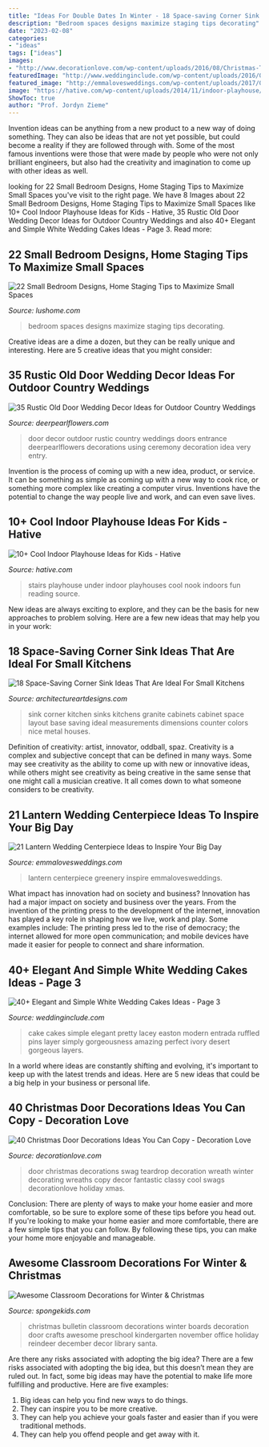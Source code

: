 ```yaml
---
title: "Ideas For Double Dates In Winter - 18 Space-saving Corner Sink Ideas That Are Ideal For Small Kitchens"
description: "Bedroom spaces designs maximize staging tips decorating"
date: "2023-02-08"
categories:
- "ideas"
tags: ["ideas"]
images:
- "http://www.decorationlove.com/wp-content/uploads/2016/08/Christmas-Teardrop-Door-Swag.jpg"
featuredImage: "http://www.weddinginclude.com/wp-content/uploads/2016/08/Simple-and-beautiful-white-wedd-cake-600x900.jpg"
featured_image: "http://emmalovesweddings.com/wp-content/uploads/2017/08/trending-lantern-wedding-centerpiece-with-greenery.jpg"
image: "https://hative.com/wp-content/uploads/2014/11/indoor-playhouse/4-playhouses-under-the-stairs.jpg"
ShowToc: true
author: "Prof. Jordyn Zieme"
---
```



Invention ideas can be anything from a new product to a new way of doing something. They can also be ideas that are not yet possible, but could become a reality if they are followed through with. Some of the most famous inventions were those that were made by people who were not only brilliant engineers, but also had the creativity and imagination to come up with other ideas as well.

	

		
looking for 22 Small Bedroom Designs, Home Staging Tips to Maximize Small Spaces you've visit to the right page. We have 8 Images about 22 Small Bedroom Designs, Home Staging Tips to Maximize Small Spaces like 10+ Cool Indoor Playhouse Ideas for Kids - Hative, 35 Rustic Old Door Wedding Decor Ideas for Outdoor Country Weddings and also 40+ Elegant and Simple White Wedding Cakes Ideas - Page 3. Read more:
		
    
## 22 Small Bedroom Designs, Home Staging Tips To Maximize Small Spaces

<img loading=lazy src="https://www.lushome.com/wp-content/uploads/2015/05/small-spaces-bedroom-designs-decorating-ideas-20.jpg" onerror="this.onerror=null;this.src='https://tse3.mm.bing.net/th?id=OIP.IKyDU-Sv_hhBut0qFMlepwHaJ3&amp;pid=15.1';" alt="22 Small Bedroom Designs, Home Staging Tips to Maximize Small Spaces">

_Source: lushome.com_

>bedroom spaces designs maximize staging tips decorating. 

	

Creative ideas are a dime a dozen, but they can be really unique and interesting. Here are 5 creative ideas that you might consider: 

    
## 35 Rustic Old Door Wedding Decor Ideas For Outdoor Country Weddings

<img loading=lazy src="http://www.deerpearlflowers.com/wp-content/uploads/2015/07/Vintage-Old-Door-Wedding-Decor.jpg" onerror="this.onerror=null;this.src='https://tse1.mm.bing.net/th?id=OIP.eHo9HM030v2uweUpPnpbjwHaLH&amp;pid=15.1';" alt="35 Rustic Old Door Wedding Decor Ideas for Outdoor Country Weddings">

_Source: deerpearlflowers.com_

>door decor outdoor rustic country weddings doors entrance deerpearlflowers decorations using ceremony decoration idea very entry. 

	

Invention is the process of coming up with a new idea, product, or service. It can be something as simple as coming up with a new way to cook rice, or something more complex like creating a computer virus. Inventions have the potential to change the way people live and work, and can even save lives.

    
## 10+ Cool Indoor Playhouse Ideas For Kids - Hative

<img loading=lazy src="https://hative.com/wp-content/uploads/2014/11/indoor-playhouse/4-playhouses-under-the-stairs.jpg" onerror="this.onerror=null;this.src='https://tse3.mm.bing.net/th?id=OIP.PsFTSX0obXmlBrZAT7mlmQHaJ4&amp;pid=15.1';" alt="10+ Cool Indoor Playhouse Ideas for Kids - Hative">

_Source: hative.com_

>stairs playhouse under indoor playhouses cool nook indoors fun reading source. 

	

New ideas are always exciting to explore, and they can be the basis for new approaches to problem solving. Here are a few new ideas that may help you in your work: 

    
## 18 Space-Saving Corner Sink Ideas That Are Ideal For Small Kitchens

<img loading=lazy src="http://www.architectureartdesigns.com/wp-content/uploads/2017/03/12-3-630x504.jpg" onerror="this.onerror=null;this.src='https://tse1.mm.bing.net/th?id=OIP.8xVL4mCdejZyFEEpsJs19gHaF7&amp;pid=15.1';" alt="18 Space-Saving Corner Sink Ideas That Are Ideal For Small Kitchens">

_Source: architectureartdesigns.com_

>sink corner kitchen sinks kitchens granite cabinets cabinet space layout base saving ideal measurements dimensions counter colors nice metal houses. 

	

Definition of creativity: artist, innovator, oddball, spaz.
Creativity is a complex and subjective concept that can be defined in many ways. Some may see creativity as the ability to come up with new or innovative ideas, while others might see creativity as being creative in the same sense that one might call a musician creative. It all comes down to what someone considers to be creativity.

    
## 21 Lantern Wedding Centerpiece Ideas To Inspire Your Big Day

<img loading=lazy src="http://emmalovesweddings.com/wp-content/uploads/2017/08/trending-lantern-wedding-centerpiece-with-greenery.jpg" onerror="this.onerror=null;this.src='https://tse1.mm.bing.net/th?id=OIP.JLb-4OZMR_yScpaK5es3MgHaKH&amp;pid=15.1';" alt="21 Lantern Wedding Centerpiece Ideas to Inspire Your Big Day">

_Source: emmalovesweddings.com_

>lantern centerpiece greenery inspire emmalovesweddings. 

	

What impact has innovation had on society and business?
Innovation has had a major impact on society and business over the years. From the invention of the printing press to the development of the internet, innovation has played a key role in shaping how we live, work and play. Some examples include: The printing press led to the rise of democracy; the internet allowed for more open communication; and mobile devices have made it easier for people to connect and share information.

    
## 40+ Elegant And Simple White Wedding Cakes Ideas - Page 3

<img loading=lazy src="http://www.weddinginclude.com/wp-content/uploads/2016/08/Simple-and-beautiful-white-wedd-cake-600x900.jpg" onerror="this.onerror=null;this.src='https://tse2.mm.bing.net/th?id=OIP.vNw1akVCjCRuBpJ4b24ezQHaLH&amp;pid=15.1';" alt="40+ Elegant and Simple White Wedding Cakes Ideas - Page 3">

_Source: weddinginclude.com_

>cake cakes simple elegant pretty lacey easton modern entrada ruffled pins layer simply gorgeousness amazing perfect ivory desert gorgeous layers. 

	

In a world where ideas are constantly shifting and evolving, it's important to keep up with the latest trends and ideas. Here are 5 new ideas that could be a big help in your business or personal life.

    
## 40 Christmas Door Decorations Ideas You Can Copy - Decoration Love

<img loading=lazy src="http://www.decorationlove.com/wp-content/uploads/2016/08/Christmas-Teardrop-Door-Swag.jpg" onerror="this.onerror=null;this.src='https://tse4.mm.bing.net/th?id=OIP.ZyJYEFM6IGxMo8y2jc4F0gHaJ3&amp;pid=15.1';" alt="40 Christmas Door Decorations Ideas You Can Copy - Decoration Love">

_Source: decorationlove.com_

>door christmas decorations swag teardrop decoration wreath winter decorating wreaths copy decor fantastic classy cool swags decorationlove holiday xmas. 

	

Conclusion: There are plenty of ways to make your home easier and more comfortable, so be sure to explore some of these tips before you head out.
If you're looking to make your home easier and more comfortable, there are a few simple tips that you can follow. By following these tips, you can make your home more enjoyable and manageable.

    
## Awesome Classroom Decorations For Winter &amp; Christmas

<img loading=lazy src="http://spongekids.com/wp-content/uploads/2016/11/1-christmas-bulletin-board-ideas-thumb.jpg" onerror="this.onerror=null;this.src='https://tse4.mm.bing.net/th?id=OIP.1HnqEbdO0079Kp5W_cLmEQHaHa&amp;pid=15.1';" alt="Awesome Classroom Decorations for Winter &amp; Christmas">

_Source: spongekids.com_

>christmas bulletin classroom decorations winter boards decoration door crafts awesome preschool kindergarten november office holiday reindeer december decor library santa. 

	

Are there any risks associated with adopting the big idea?
There are a few risks associated with adopting the big idea, but this doesn’t mean they are ruled out. In fact, some big ideas may have the potential to make life more fulfilling and productive. Here are five examples: 
1. Big ideas can help you find new ways to do things.
2. They can inspire you to be more creative.
3. They can help you achieve your goals faster and easier than if you were traditional methods.
4. They can help you offend people and get away with it.

